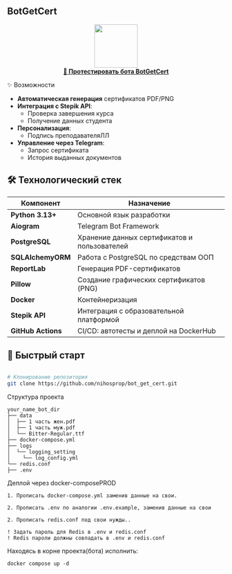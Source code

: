 ## BotGetCert
<div align="center">
  <a href="https://t.me/certificates7_bot">
    <img src="https://img.icons8.com/clouds/100/000000/telegram-app.png" 
width="100"/>
    <br>
    <strong>🚀 Протестировать бота BotGetCert</strong>
  </a>
</div>

✨ Возможности

- **Автоматическая генерация** сертификатов PDF/PNG
- **Интеграция с Stepik API**:
  - Проверка завершения курса
  - Получение данных студента
- **Персонализация**:
  - Подпись преподавателяЛЛ
- **Управление через Telegram**:
  - Запрос сертификата
  - История выданных документов

## 🛠 Технологический стек

| Компонент          | Назначение                                   |
|--------------------|----------------------------------------------|
| **Python 3.13+**   | Основной язык разработки                     |
| **Aiogram**        | Telegram Bot Framework                       |
| **PostgreSQL**     | Хранение данных сертификатов и пользователей |
| **SQLAlchemyORM**  | Работа с PostgreSQL по средствам ООП         |
| **ReportLab**      | Генерация PDF-сертификатов                   |
| **Pillow**         | Создание графических сертификатов (PNG)      |
| **Docker**         | Контейнеризация                              |
| **Stepik API**     | Интеграция с образовательной платформой      |
| **GitHub Actions** | CI/CD: автотесты и деплой на DockerHub       |

## 🚀 Быстрый старт

```bash

# Клонирование репозитория
git clone https://github.com/nihosprop/bot_get_cert.git
```
Структура проекта
```
your_name_bot_dir
├── data
│  ├── 1 часть жен.pdf
│  ├── 1 часть муж.pdf
│  └── Bitter-Regular.ttf
├── docker-compose.yml
├── logs
│  └── logging_setting
│    └── log_config.yml
└── redis.conf
├── .env
```

Деплой через docker-composePROD

```code
1. Прописать docker-compose.yml заменив данные на свои.

2. Прописать .env по аналогии .env.example, заменив данные на свои

2. Прописать redis.conf под свои нужды..

! Задать пароль для Redis в .env и redis.conf
! Redis пароли должны совпадать в .env и redis.conf
```

Находясь в корне проекта(бота) исполнить:
```code
docker compose up -d
```
